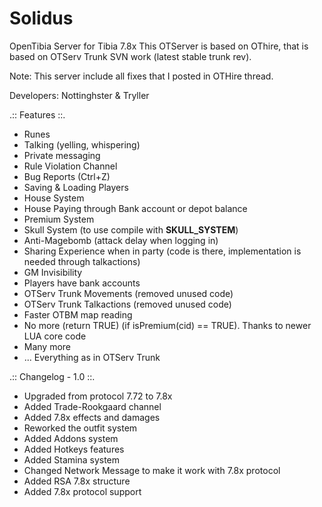 # Solidus
OpenTibia Server for Tibia 7.8x
This OTServer is based on OThire, that is based on OTServ Trunk SVN work (latest stable trunk rev).

Note: This server include all fixes that I posted in OTHire thread.

Developers: Nottinghster & Tryller

.:: Features ::.

- Runes
- Talking (yelling, whispering)
- Private messaging
- Rule Violation Channel
- Bug Reports (Ctrl+Z)
- Saving & Loading Players
- House System
- House Paying through Bank account or depot balance
- Premium System
- Skull System (to use compile with __SKULL_SYSTEM__)
- Anti-Magebomb (attack delay when logging in)
- Sharing Experience when in party (code is there, implementation is needed through talkactions)
- GM Invisibility
- Players have bank accounts
- OTServ Trunk Movements (removed unused code)
- OTServ Trunk Talkactions (removed unused code)
- Faster OTBM map reading
- No more (return TRUE) (if isPremium(cid) == TRUE). Thanks to newer LUA core code
- Many more
- ... Everything as in OTServ Trunk

.:: Changelog - 1.0 ::.

- Upgraded from protocol 7.72 to 7.8x
- Added Trade-Rookgaard channel
- Added 7.8x effects and damages
- Reworked the outfit system
- Added Addons system
- Added Hotkeys features
- Added Stamina system
- Changed Network Message to make it work with 7.8x protocol
- Added RSA 7.8x structure
- Added 7.8x protocol support